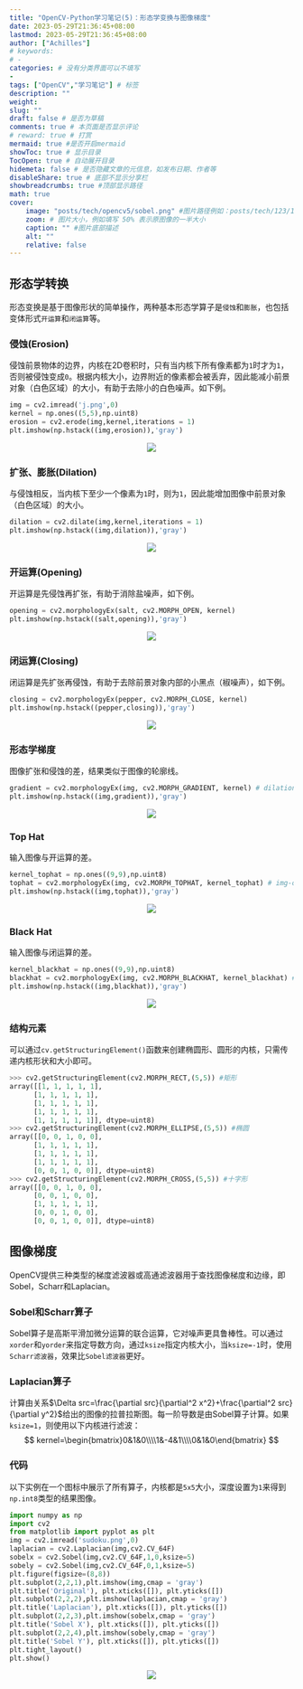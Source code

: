 ```yaml
---
title: "OpenCV-Python学习笔记(5)：形态学变换与图像梯度"
date: 2023-05-29T21:36:45+08:00
lastmod: 2023-05-29T21:36:45+08:00
author: ["Achilles"]
# keywords: 
# - 
categories: # 没有分类界面可以不填写
- 
tags: ["OpenCV","学习笔记"] # 标签
description: ""
weight:
slug: ""
draft: false # 是否为草稿
comments: true # 本页面是否显示评论
# reward: true # 打赏
mermaid: true #是否开启mermaid
showToc: true # 显示目录
TocOpen: true # 自动展开目录
hidemeta: false # 是否隐藏文章的元信息，如发布日期、作者等
disableShare: true # 底部不显示分享栏
showbreadcrumbs: true #顶部显示路径
math: true
cover:
    image: "posts/tech/opencv5/sobel.png" #图片路径例如：posts/tech/123/123.png
    zoom: # 图片大小，例如填写 50% 表示原图像的一半大小
    caption: "" #图片底部描述
    alt: ""
    relative: false
---
```


## 形态学转换

形态变换是基于图像形状的简单操作，两种基本形态学算子是`侵蚀`和`膨胀`，也包括变体形式`开运算`和`闭运算`等。

### 侵蚀(Erosion)

侵蚀前景物体的边界，内核在2D卷积时，只有当内核下所有像素都为`1`时才为`1`，否则被侵蚀变成`0`。根据内核大小，边界附近的像素都会被丢弃，因此能减小前景对象（白色区域）的大小，有助于去除小的白色噪声。如下例。

```python
img = cv2.imread('j.png',0)
kernel = np.ones((5,5),np.uint8)
erosion = cv2.erode(img,kernel,iterations = 1)
plt.imshow(np.hstack((img,erosion)),'gray')
```

<div align=center><img src="erosion.png"/></div>

### 扩张、膨胀(Dilation)

与侵蚀相反，当内核下至少一个像素为`1`时，则为`1`，因此能增加图像中前景对象（白色区域）的大小。

```python
dilation = cv2.dilate(img,kernel,iterations = 1)
plt.imshow(np.hstack((img,dilation)),'gray')
```

<div align=center><img src="dialation.png"/></div>

### 开运算(Opening)

开运算是先侵蚀再扩张，有助于消除盐噪声，如下例。

```python
opening = cv2.morphologyEx(salt, cv2.MORPH_OPEN, kernel)
plt.imshow(np.hstack((salt,opening)),'gray')
```

<div align=center><img src="open.png"/></div>

### 闭运算(Closing)

闭运算是先扩张再侵蚀，有助于去除前景对象内部的小黑点（椒噪声），如下例。

```python
closing = cv2.morphologyEx(pepper, cv2.MORPH_CLOSE, kernel)
plt.imshow(np.hstack((pepper,closing)),'gray')
```

<div align=center><img src="close.png"/></div>

### 形态学梯度

图像扩张和侵蚀的差，结果类似于图像的轮廓线。

```python
gradient = cv2.morphologyEx(img, cv2.MORPH_GRADIENT, kernel) # dilation-erosion
plt.imshow(np.hstack((img,gradient)),'gray')
```

<div align=center><img src="gradient.png"/></div>

### Top Hat

输入图像与开运算的差。

```python
kernel_tophat = np.ones((9,9),np.uint8)
tophat = cv2.morphologyEx(img, cv2.MORPH_TOPHAT, kernel_tophat) # img-opening
plt.imshow(np.hstack((img,tophat)),'gray')
```

<div align=center><img src="tophat.png"/></div>

### Black Hat

输入图像与闭运算的差。

```python
kernel_blackhat = np.ones((9,9),np.uint8)
blackhat = cv2.morphologyEx(img, cv2.MORPH_BLACKHAT, kernel_blackhat) # img-closing
plt.imshow(np.hstack((img,blackhat)),'gray')
```

<div align=center><img src="blackhat.png"/></div>

### 结构元素

可以通过`cv.getStructuringElement()`函数来创建椭圆形、圆形的内核，只需传递内核形状和大小即可。

```python
>>> cv2.getStructuringElement(cv2.MORPH_RECT,(5,5)) #矩形
array([[1, 1, 1, 1, 1],
	  [1, 1, 1, 1, 1],
	  [1, 1, 1, 1, 1],
	  [1, 1, 1, 1, 1],
	  [1, 1, 1, 1, 1]], dtype=uint8)
>>> cv2.getStructuringElement(cv2.MORPH_ELLIPSE,(5,5)) #椭圆
array([[0, 0, 1, 0, 0],
	  [1, 1, 1, 1, 1],
	  [1, 1, 1, 1, 1],
	  [1, 1, 1, 1, 1],
	  [0, 0, 1, 0, 0]], dtype=uint8)
>>> cv2.getStructuringElement(cv2.MORPH_CROSS,(5,5)) #十字形
array([[0, 0, 1, 0, 0],
	  [0, 0, 1, 0, 0],
	  [1, 1, 1, 1, 1],
	  [0, 0, 1, 0, 0],
	  [0, 0, 1, 0, 0]], dtype=uint8)
```

## 图像梯度

OpenCV提供三种类型的梯度滤波器或高通滤波器用于查找图像梯度和边缘，即Sobel，Scharr和Laplacian。

### Sobel和Scharr算子

Sobel算子是高斯平滑加微分运算的联合运算，它对噪声更具鲁棒性。可以通过`xorder`和`yorder`来指定导数方向，通过`ksize`指定内核大小，当`ksize=-1`时，使用`Scharr滤波器`，效果比`Sobel滤波器`更好。

### Laplacian算子

计算由关系$\Delta src=\frac{\partial src}{\partial^2 x^2}+\frac{\partial^2 src}{\partial y^2}$给出的图像的拉普拉斯图。每一阶导数是由Sobel算子计算。如果`ksize=1`，则使用以下内核进行滤波：
$$
kernel=\begin{bmatrix}0&1&0\\\\1&-4&1\\\\0&1&0\end{bmatrix}
$$

### 代码

以下实例在一个图标中展示了所有算子，内核都是`5x5`大小，深度设置为`1`来得到`np.int8`类型的结果图像。

```python
import numpy as np
import cv2
from matplotlib import pyplot as plt
img = cv2.imread('sudoku.png',0)
laplacian = cv2.Laplacian(img,cv2.CV_64F)
sobelx = cv2.Sobel(img,cv2.CV_64F,1,0,ksize=5)
sobely = cv2.Sobel(img,cv2.CV_64F,0,1,ksize=5)
plt.figure(figsize=(8,8))
plt.subplot(2,2,1),plt.imshow(img,cmap = 'gray')
plt.title('Original'), plt.xticks([]), plt.yticks([])
plt.subplot(2,2,2),plt.imshow(laplacian,cmap = 'gray')
plt.title('Laplacian'), plt.xticks([]), plt.yticks([])
plt.subplot(2,2,3),plt.imshow(sobelx,cmap = 'gray')
plt.title('Sobel X'), plt.xticks([]), plt.yticks([])
plt.subplot(2,2,4),plt.imshow(sobely,cmap = 'gray')
plt.title('Sobel Y'), plt.xticks([]), plt.yticks([])
plt.tight_layout()
plt.show()
```

<div align=center><img src="sobel.png"/></div>

